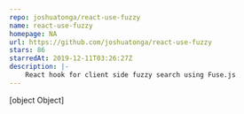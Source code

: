 ```yaml
---
repo: joshuatonga/react-use-fuzzy
name: react-use-fuzzy
homepage: NA
url: https://github.com/joshuatonga/react-use-fuzzy
stars: 86
starredAt: 2019-12-11T03:26:27Z
description: |-
    React hook for client side fuzzy search using Fuse.js
---
```


[object Object]
